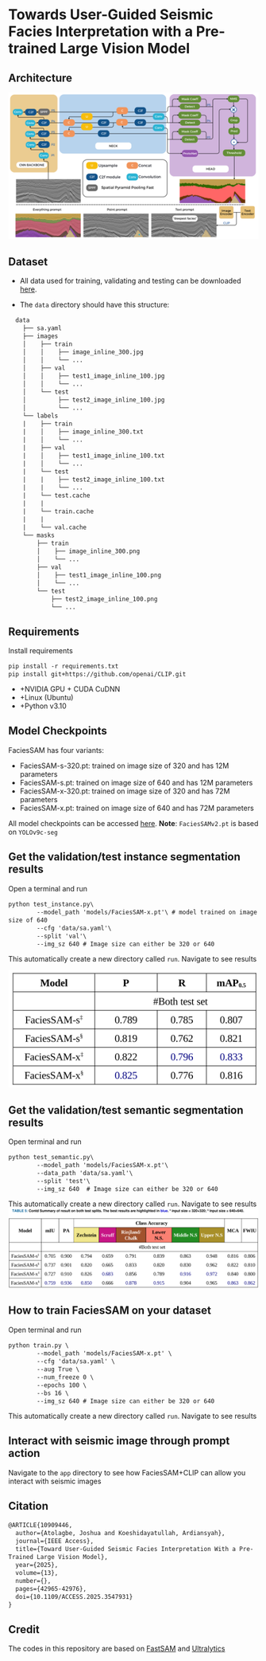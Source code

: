 # Towards User-Guided Seismic Facies Interpretation with a Pre-trained Large Vision Model

## Architecture
<!-- <h2><img src='/home/joshua-atolagbe/Documents/KFUPM Research/FaciesSAM/app/logo.svg' width="200"> Towards User-Guided Seismic Facies Interpretation with a Pre-trained Large Vision Model</h2> -->
<img src='figures/arc.png'>

## Dataset
- All data used for training, validating and testing can be downloaded [here](https://drive.google.com/drive/folders/1Hx4BwVMhB4ElkggcKbc60UexywIEo9UL?usp=sharing). 

- The `data` directory should have this structure: 
```text
  data   
    ├── sa.yaml
    ├── images
    │    ├── train
    │    │    ├── image_inline_300.jpg
    │    │    └── ...
    │    ├── val
    │    │    ├── test1_image_inline_100.jpg
    │    │    └── ...
    │    └── test
    │         ├── test2_image_inline_100.jpg
    │         └── ...
    └── labels
    |    ├── train
    |    │    ├── image_inline_300.txt
    |    │    └── ...
    |    ├── val
    |    │    ├── test1_image_inline_100.txt
    |    │    └── ...
    |    └── test
    |    |    ├── test2_image_inline_100.txt
    |    |    └── ...
    |    └── test.cache
    |    |
    |    └── train.cache
    |    |
    |    └── val.cache   
    └── masks
        ├── train
        │    ├── image_inline_300.png
        │    └── ...
        ├── val
        │    ├── test1_image_inline_100.png
        │    └── ...
        └── test
            ├── test2_image_inline_100.png
            └── ...
```
## Requirements
Install requirements
```shell
pip install -r requirements.txt
pip install git+https://github.com/openai/CLIP.git
```
+ +NVIDIA GPU + CUDA CuDNN
+ +Linux (Ubuntu)
+ +Python v3.10

## Model Checkpoints
FaciesSAM has four variants:
- FaciesSAM-s-320.pt: trained on image size of 320 and has 12M parameters
- FaciesSAM-s.pt: trained on image size of 640 and has 12M parameters 
- FaciesSAM-x-320.pt: trained on image size of 320 and has 72M parameters
- FaciesSAM-x.pt: trained on image size of 640 and has 72M parameters

All model checkpoints can be accessed [here](https://drive.google.com/drive/folders/17aGBTfwzZJOMS5jT2QkVEQ-m9SqpQWW1). **Note**: `FaciesSAMv2.pt` is based on `YOLOv9c-seg`  
## Get the validation/test instance segmentation results
Open a terminal and run
```shell
python test_instance.py\
        --model_path 'models/FaciesSAM-x.pt'\ # model trained on image size of 640
        --cfg 'data/sa.yaml'\
        --split 'val'\
        --img_sz 640 # Image size can either be 320 or 640
```
This automatically create a new directory called `run`. Navigate to see results
<div style="display:table-cell; vertical-align:middle; text-align:center; width:90cm">
        <img src="figures/instance.png">
</div>

##  Get the validation/test semantic segmentation results
Open terminal and run
```shell
python test_semantic.py\
        --model_path 'models/FaciesSAM-x.pt'\
        --data_path 'data/sa.yaml'\
        --split 'test'\
        --img_sz 640  # Image size can either be 320 or 640
```
This automatically create a new directory called `run`. Navigate to see results
<img src='figures/semantic.png'>

## How to train FaciesSAM on your dataset
Open terminal and run
```shell
python train.py \
        --model_path 'models/FaciesSAM-x.pt' \
        --cfg 'data/sa.yaml' \
        --aug True \
        --num_freeze 0 \
        --epochs 100 \
        --bs 16 \
        --img_sz 640 # Image size can either be 320 or 640

```
This automatically create a new directory called `run`. Navigate to see results

## Interact with seismic image through prompt action
Navigate to the `app` directory to see how FaciesSAM+CLIP can allow you interact with seismic images 

## Citation
```text
@ARTICLE{10909446,
  author={Atolagbe, Joshua and Koeshidayatullah, Ardiansyah},
  journal={IEEE Access}, 
  title={Toward User-Guided Seismic Facies Interpretation With a Pre-Trained Large Vision Model}, 
  year={2025},
  volume={13},
  number={},
  pages={42965-42976},
  doi={10.1109/ACCESS.2025.3547931}
}

```
## Credit
The codes in this repository are based on [FastSAM](https://github.com/CASIA-IVA-Lab/FastSAM/tree/main) and [Ultralytics](https://github.com/ultralytics/ultralytics)